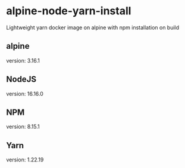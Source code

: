 # alpine-node-yarn-install
Lightweight yarn docker image on alpine with npm installation on build

## alpine
version: 3.16.1

## NodeJS
version: 16.16.0

## NPM
version: 8.15.1

## Yarn
version: 1.22.19
